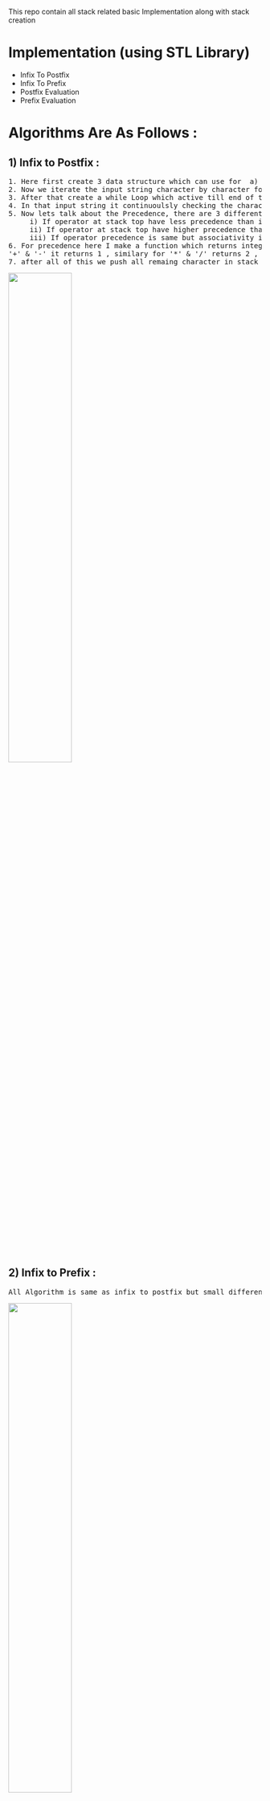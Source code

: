 This repo contain all stack related basic Implementation along with stack creation 
<h1>Implementation (using STL Library) </h1>
<ul type="dots">
    <li>Infix To Postfix</li>
    <li>Infix To Prefix</li>
    <li>Postfix Evaluation</li>
    <li>Prefix Evaluation</li>
</ul>
<h1>Algorithms Are As Follows : </h1>
<h2>1) Infix to Postfix : </h2>
<pre>
1. Here first create 3 data structure which can use for  a) Input Infix Expression (String) , b) Stack which use for iteration (Stack) , c) lastly one for storing Output which is Postfix Expression (Vector)
2. Now we iterate the input string character by character for that I use 'i' iterator whose initial value is 0.
3. After that create a while Loop which active till end of the input string 
4. In that input string it continuoulsly checking the character in the string <b>if the incomming character is operator it pushes into the stack if it is a operand then it pushes that one in output vector </b>simple!!
5. Now lets talk about the Precedence, there are 3 different cases for precedence and this consider when a operator is come as a character 
     i) If operator at stack top have less precedence than incomming operator then simply push the incomming operator in the stack
     ii) If operator at stack top have higher precedence than incomming operator then first push that top operator into output vector then pop the stack top and now push the incomming operator into stack but this operations are different not be simultanuoulsy done that's why i use goto function here
     iii) If operator precedence is same but associativity is Left-Right then also first we push stack top into output vector and then pop the stack top and then push the incomming operator on the stack
6. For precedence here I make a function which returns integer value after passing the operator for 
'+' & '-' it returns 1 , similary for '*' & '/' returns 2 , and for '^' returns 3.
7. after all of this we push all remaing character in stack into output vector and print the output 
</pre>

<img src="https://prepinsta.com/wp-content/uploads/2023/02/Infix-to-Postfixin-in-java-using-Stacks-.webp" height="50%" width="50%" ></img>

<h2>2) Infix to Prefix : </h2>
<pre>
All Algorithm is same as infix to postfix but small difference is that we perform iteration on reverse of inputed string or expression and after performing and generating final output the required output is also reverse of final output
</pre>
<img src="https://prepinsta.com/wp-content/uploads/2023/02/Infix-to-prefix-conversion.webp" height="50%" width="50%" ></img>

<h2>3) Prefix Evaluation : </h2>
<pre>
1. Here we create 1 interger type stack in which we store the all operands and ther result and one string for Input Expression(prefix)
2. After getting input prefix expression we revert it and use it for iteration here we do reverse process which we do in expression conversion here we store operands in stack
3. while store operands we first convert them into integer since they are in char datatype for that we simply substract that char number from '0' characater means substracting ascii value of incoming character from ascii value of '0'

character = 1 ascii(49)
character = 0 ascii(48)
so by substracting 49 from 48 we get 1 (int) 

4. after doing that when any operator is come as character first pop the top and copy the value of top into operand 2 and after that pop again and copy the value of new stack top into operand 1 
5. And now pass this to evaluate function which take parameters as op1,op2 and operator character and returns the result in interger and we push this integer into the stack 
6. this process go on and on till the complete input string exaust 
7. at last we print the output which is answer of expression which is at stack top 
</pre>

<h2>4) Postfix Evaluation : </h2>
<pre>
1.Here all Algorithms is same as above only 2 changes one is there is no requirement of reversing the input expression and one more is when we pop the stack first operand 1 get filled after that operand 2 get filled 
rest all algo is same as above
</pre>